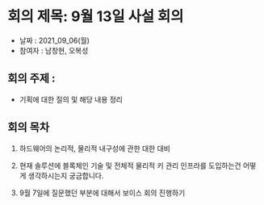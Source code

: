 # 회의 제목: 9월 13일 사설 회의

- 날짜 : 2021_09_06(월)
- 참여자 : 남창현, 오복성

## 회의 주제 :

- 기획에 대한 질의 및 해당 내용 정리

## 회의 목차

1.  하드웨어의 논리적, 물리적 내구성에 관한 대한 대비

2.  현재 솔루션에 블록체인 기술 및 전체적 물리적 키 관리 인프라를 도입하는건 어떻게 생각하시는지 궁금합니다.

3.  9월 7일에 질문했던 부분에 대해서 보이스 회의 진행하기
